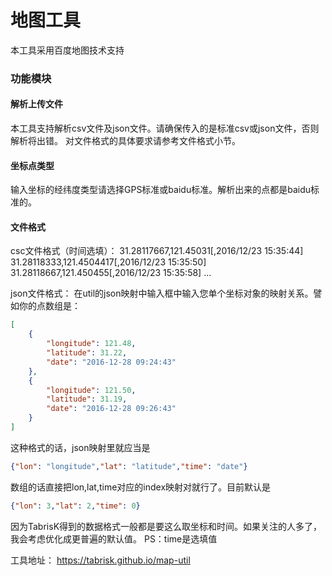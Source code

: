 # 地图工具
本工具采用百度地图技术支持

### 功能模块

#### 解析上传文件
本工具支持解析csv文件及json文件。请确保传入的是标准csv或json文件，否则解析将出错。
对文件格式的具体要求请参考文件格式小节。

#### 坐标点类型
输入坐标的经纬度类型请选择GPS标准或baidu标准。解析出来的点都是baidu标准的。

#### 文件格式

csc文件格式（时间选填）：
31.28117667,121.45031[,2016/12/23 15:35:44]
31.28118333,121.4504417[,2016/12/23 15:35:50]
31.28118667,121.450455[,2016/12/23 15:35:58]
...

json文件格式：
在util的json映射中输入框中输入您单个坐标对象的映射关系。譬如你的点数组是：
```json
[
	{
		"longitude": 121.48,
		"latitude": 31.22,
		"date": "2016-12-28 09:24:43"
	},
	{
		"longitude": 121.50,
		"latitude": 31.19,
		"date": "2016-12-28 09:26:43"
	}
]
```
这种格式的话，json映射里就应当是
```json
{"lon": "longitude","lat": "latitude","time": "date"}
```
数组的话直接把lon,lat,time对应的index映射对就行了。目前默认是
```json
{"lon": 3,"lat": 2,"time": 0}
```
因为TabrisK得到的数据格式一般都是要这么取坐标和时间。如果关注的人多了，我会考虑优化成更普遍的默认值。
PS：time是选填值

工具地址：
https://tabrisk.github.io/map-util